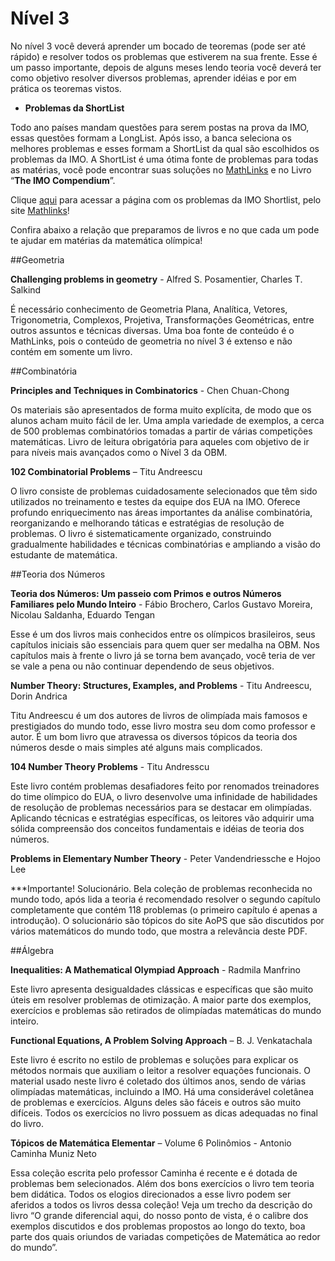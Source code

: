 # Nível 3

No nível 3 você deverá aprender um bocado de teoremas (pode ser até rápido) e resolver todos os problemas que estiverem na sua frente. Esse é um passo importante, depois de alguns meses lendo teoria você deverá ter como objetivo resolver diversos problemas, aprender idéias e por em prática os teoremas vistos.

- **Problemas da ShortList**

Todo ano países mandam questões para serem postas na prova da IMO, essas questões formam a LongList. Após isso, a banca seleciona os melhores problemas e esses formam a ShortList da qual são escolhidos os problemas da IMO.
A ShortList é uma ótima fonte de problemas para todas as matérias, você pode encontrar suas soluções no [MathLinks](53c84babe041df02002f30ed) e no Livro “**The IMO Compendium**”.

Clique [aqui](http://www.artofproblemsolving.com/Forum/viewforum.php?f=177&) para acessar a página com os problemas da IMO Shortlist, pelo site [Mathlinks](http://www.qilabs.org/guias/olimpiadas-matematica/fontes/aops)!

Confira abaixo a relação que preparamos de livros e no que cada um pode te ajudar em matérias da matemática olímpica!

##Geometria

**Challenging problems in geometry** - Alfred S. Posamentier, Charles T. Salkind

É necessário conhecimento de Geometria Plana, Analítica, Vetores, Trigonometria, Complexos, Projetiva, Transformações Geométricas, entre outros assuntos e técnicas diversas. Uma boa fonte de conteúdo é o MathLinks, pois o conteúdo de geometria no nível 3 é extenso e não contém em somente um livro.

##Combinatória

**Principles and Techniques in Combinatorics** - Chen Chuan-Chong

Os materiais são apresentados de forma muito explícita, de modo que os alunos acham muito fácil de ler. Uma ampla variedade de exemplos, a cerca de 500 problemas combinatórios tomadas a partir de várias competições matemáticas. Livro de leitura obrigatória para aqueles com objetivo de ir para níveis mais avançados como o Nível 3 da OBM.

**102 Combinatorial Problems** – Titu Andreescu

O livro consiste de problemas cuidadosamente selecionados que têm sido utilizados no treinamento e testes da equipe dos EUA na IMO. Oferece profundo enriquecimento nas áreas importantes da análise combinatória, reorganizando e melhorando táticas e estratégias de resolução de problemas. O livro é sistematicamente organizado, construindo gradualmente habilidades e técnicas combinatórias e ampliando a visão do estudante de matemática.

##Teoria dos Números

**Teoria dos Números: Um passeio com Primos e outros Números Familiares pelo Mundo Inteiro** - Fábio Brochero, Carlos Gustavo Moreira, Nicolau Saldanha, Eduardo Tengan

Esse é um dos livros mais conhecidos entre os olímpicos brasileiros, seus capítulos iniciais são essenciais para quem quer ser medalha na OBM. Nos capítulos mais à frente o livro já se torna bem avançado, você teria de ver se vale a pena ou não continuar dependendo de seus objetivos.

**Number Theory: Structures, Examples, and Problems** - Titu Andreescu, Dorin Andrica

Titu Andreescu é um dos autores de livros de olimpíada mais famosos e prestigiados do mundo todo, esse livro mostra seu dom como professor e autor. É um bom livro que atravessa os diversos tópicos da teoria dos números desde o mais simples até alguns mais complicados.

**104 Number Theory Problems** - Titu Andresscu

Este livro contém problemas desafiadores feito por renomados treinadores do time olímpico do EUA, o livro desenvolve uma infinidade de habilidades de resolução de problemas necessários para se destacar em olimpíadas. Aplicando técnicas e estratégias específicas, os leitores vão adquirir uma sólida compreensão dos conceitos fundamentais e idéias de teoria dos números.

**Problems in Elementary Number Theory** - Peter Vandendriessche e Hojoo Lee                                

***Importante! Solucionário. Bela coleção de problemas reconhecida no mundo todo, após lida a teoria é recomendado resolver o segundo capítulo completamente que contém 118 problemas (o primeiro capítulo é apenas a introdução). O solucionário são tópicos do site AoPS que são discutidos por vários matemáticos do mundo todo, que mostra a relevância deste PDF.

##Álgebra

**Inequalities: A Mathematical Olympiad Approach** - Radmila Manfrino

Este livro apresenta desigualdades clássicas e específicas que são muito úteis em resolver problemas de otimização. A maior parte dos exemplos, exercícios e problemas são retirados de olimpíadas matemáticas do mundo inteiro.

**Functional Equations, A Problem Solving Approach** – B. J. Venkatachala

Este livro é escrito no estilo de problemas e soluções para explicar os métodos normais que auxiliam o leitor a resolver equações funcionais. O material usado neste livro é coletado dos últimos anos, sendo de várias olimpíadas matemáticas, incluindo a IMO. Há uma considerável coletânea de problemas e exercícios. Alguns deles são fáceis e outros são muito difíceis. Todos os exercícios no livro possuem as dicas adequadas no final do livro.

**Tópicos de Matemática Elementar** – Volume 6 Polinômios - Antonio Caminha Muniz Neto

Essa coleção escrita pelo professor Caminha é recente e é dotada de problemas bem selecionados. Além dos bons exercícios o livro tem teoria bem didática. Todos os elogios direcionados a esse livro podem ser aferidos a todos os livros dessa coleção! Veja um trecho da descrição do livro “O grande diferencial aqui, do nosso ponto de vista, é o calibre dos exemplos discutidos e dos problemas propostos ao longo do texto, boa parte dos quais oriundos de variadas competições de Matemática ao redor do mundo”.
